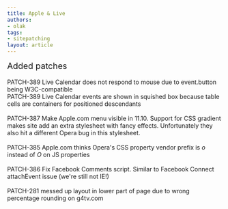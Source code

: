 ```yaml
---
title: Apple & Live
authors:
- olak
tags:
- sitepatching
layout: article
---
```

<span style="font-size: 140%">Added patches</span><br/><br/>PATCH-389 Live Calendar does not respond to mouse due to event.button being W3C-compatible<br/>PATCH-389 Live Calendar events are shown in squished box because table cells are containers for positioned descendants<br/><br/>PATCH-387 Make Apple.com menu visible in 11.10. Support for CSS gradient makes site add an extra stylesheet with fancy effects. Unfortunately they also hit a different Opera bug in this stylesheet.<br/> <br/>PATCH-385 Apple.com thinks Opera&#39;s CSS property vendor prefix is <i>o</i> instead of <i>O</i> on JS properties<br/><br/>PATCH-386 Fix Facebook Comments script. Similar to Facebook Connect attachEvent issue (we&#39;re still not IE!)<br/><br/>PATCH-281 messed up layout in lower part of page due to wrong percentage rounding on g4tv.com<br/><br/><br/><br/>
